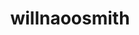 ---
title: willnaoosmith
github: https://github.com/willnaoosmith
mode: dark
transition: 1s
score: 68.5
archetype:
- Code
- Badges | Tags | Icons
- Minimalistic
---